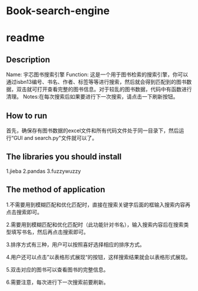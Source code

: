 # Book-search-engine
# readme


## Description
Name:  宇芯图书搜索引擎
Function:  这是一个用于图书检索的搜索引擎，你可以通过isbn13编号、书名、作者、标签等等进行搜索，然后就会得到匹配到的图书数据，双击就可打开查看完整的图书信息。对于较乱的图书数据，代码中有函数进行清理。
Notes:在每次搜索后如果要进行下一次搜索，请点击一下刷新按钮。


## How to run
首先，确保存有图书数据的excel文件和所有代码文件处于同一目录下，然后运行“GUI and search.py"文件就可以了。


## The libraries you should install
1.jieba
2.pandas
3.fuzzywuzzy


## The method of application
1.不需要用到模糊匹配和优化匹配时，直接在搜索关键字后面的框输入搜索内容再点击搜索即可。

2.需要用到模糊匹配和优化匹配时（此功能针对书名），输入搜索内容后在搜索类型填写书名，然后再点击搜索即可。

3.排序方式有三种，用户可以按照喜好选择相应的排序方式。

4.用户还可以点击”以表格形式展现“的按钮，这样搜索结果就会以表格形式展现。

5.双击对应的图书可以查看图书的完整信息。

6.需要注意，每次进行下一次搜索前要刷新。


